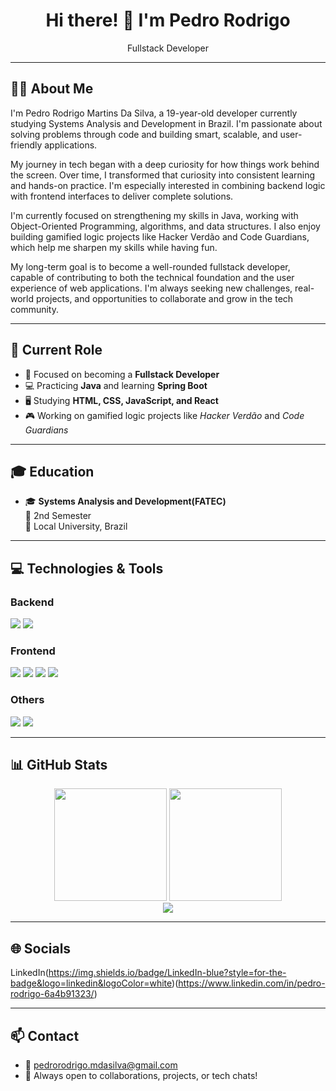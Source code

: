 <h1 align="center">Hi there! 👋 I'm Pedro Rodrigo</h1>
<p align="center">Fullstack Developer</p>

---

## 👨‍💻 About Me

I'm Pedro Rodrigo Martins Da Silva, a 19-year-old developer currently studying Systems Analysis and Development in Brazil.
I'm passionate about solving problems through code and building smart, scalable, and user-friendly applications.

My journey in tech began with a deep curiosity for how things work behind the screen. Over time, I transformed that curiosity into consistent learning and hands-on practice. I'm especially interested in combining backend logic with frontend interfaces to deliver complete solutions.

I'm currently focused on strengthening my skills in Java, working with Object-Oriented Programming, algorithms, and data structures. I also enjoy building gamified logic projects like Hacker Verdão and Code Guardians, which help me sharpen my skills while having fun.

My long-term goal is to become a well-rounded fullstack developer, capable of contributing to both the technical foundation and the user experience of web applications. I'm always seeking new challenges, real-world projects, and opportunities to collaborate and grow in the tech community.

---

## 🎯 Current Role

- 🧠 Focused on becoming a **Fullstack Developer**
- 💻 Practicing **Java** and learning **Spring Boot**
- 🖥️ Studying **HTML, CSS, JavaScript, and React**
- 🎮 Working on gamified logic projects like *Hacker Verdão* and *Code Guardians*

---

## 🎓 Education

- 🎓 **Systems Analysis and Development(FATEC)**  
  📍 2nd Semester  
  🏫 Local University, Brazil

---

## 💻 Technologies & Tools

### Backend
<p>
  <img src="https://img.shields.io/badge/Java-ED8B00?style=for-the-badge&logo=java&logoColor=white"/>
  <img src="https://img.shields.io/badge/Spring_Boot-6DB33F?style=for-the-badge&logo=spring-boot&logoColor=white"/>
</p>

### Frontend
<p>
  <img src="https://img.shields.io/badge/HTML5-E34F26?style=for-the-badge&logo=html5&logoColor=white"/>
  <img src="https://img.shields.io/badge/CSS3-1572B6?style=for-the-badge&logo=css3&logoColor=white"/>
  <img src="https://img.shields.io/badge/JavaScript-F7DF1E?style=for-the-badge&logo=javascript&logoColor=black"/>
  <img src="https://img.shields.io/badge/React-20232A?style=for-the-badge&logo=react&logoColor=61DAFB"/>
</p>

### Others
<p>
  <img src="https://img.shields.io/badge/Git-F05032?style=for-the-badge&logo=git&logoColor=white"/>
  <img src="https://img.shields.io/badge/GitHub-181717?style=for-the-badge&logo=github&logoColor=white"/>
</p>

---

## 📊 GitHub Stats

<div align="center">
  <img height="180em" src="https://github-readme-stats.vercel.app/api?username=pedrorodrigomartins&show_icons=true&theme=tokyonight&include_all_commits=true&count_private=true"/>
  <img height="180em" src="https://github-readme-stats.vercel.app/api/top-langs/?username=pedrorodrigomartins&layout=compact&langs_count=7&theme=tokyonight"/>
</div>

<div align="center">
  <img src="https://github-readme-streak-stats.herokuapp.com/?user=pedrorodrigomartins&theme=tokyonight&hide_border=false"/>
</div>

---

## 🌐 Socials

LinkedIn(https://img.shields.io/badge/LinkedIn-blue?style=for-the-badge&logo=linkedin&logoColor=white)(https://www.linkedin.com/in/pedro-rodrigo-6a4b91323/)  


---

## 📫 Contact

- 📧 pedrorodrigo.mdasilva@gmail.com
- 💬 Always open to collaborations, projects, or tech chats!
